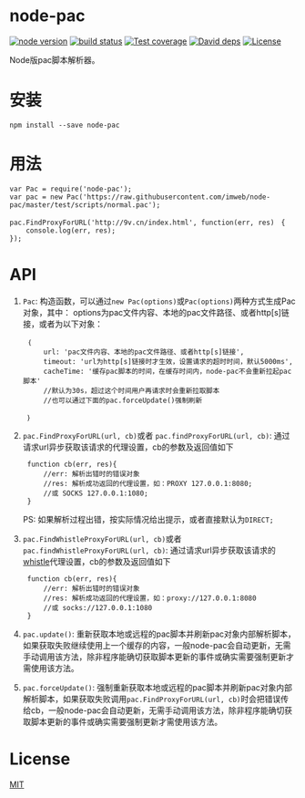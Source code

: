 # node-pac
[![node version](https://img.shields.io/badge/node.js-%3E=_0.10-green.svg?style=flat-square)](http://nodejs.org/download/)
[![build status](https://img.shields.io/travis/imweb/node-pac.svg?style=flat-square)](https://travis-ci.org/imweb/node-pac)
[![Test coverage](https://codecov.io/gh/imweb/node-pac/branch/master/graph/badge.svg?style=flat-square)](https://codecov.io/gh/imweb/node-pac)
[![David deps](https://img.shields.io/david/imweb/node-pac.svg?style=flat-square)](https://david-dm.org/imweb/node-pac)
[![License](https://img.shields.io/npm/l/node-pac.svg?style=flat-square)](https://www.npmjs.com/package/node-pac)

Node版pac脚本解析器。

# 安装

	npm install --save node-pac

# 用法

	var Pac = require('node-pac');
	var pac = new Pac('https://raw.githubusercontent.com/imweb/node-pac/master/test/scripts/normal.pac');

	pac.FindProxyForURL('http://9v.cn/index.html', function(err, res)　{
		console.log(err, res);
	});

# API
1. `Pac`: 构造函数，可以通过`new Pac(options)`或`Pac(options)`两种方式生成Pac对象，其中： options为pac文件内容、本地的pac文件路径、或者http[s]链接，或者为以下对象：

		｛
			url: 'pac文件内容、本地的pac文件路径、或者http[s]链接',
			timeout: 'url为http[s]链接时才生效，设置请求的超时时间，默认5000ms',
			cacheTime: '缓存pac脚本的时间，在缓存时间内，node-pac不会重新拉起pac脚本'
			//默认为30s，超过这个时间用户再请求时会重新拉取脚本
			//也可以通过下面的pac.forceUpdate()强制刷新

		｝

2. `pac.FindProxyForURL(url, cb)`或者 `pac.findProxyForURL(url, cb)`: 通过请求url异步获取该请求的代理设置，cb的参数及返回值如下

		function cb(err, res){
			//err: 解析出错时的错误对象
			//res: 解析成功返回的代理设置，如：PROXY 127.0.0.1:8080; 
			//或 SOCKS 127.0.0.1:1080;
		}

	PS: 如果解析过程出错，按实际情况给出提示，或者直接默认为`DIRECT;`

3. `pac.FindWhistleProxyForURL(url, cb)`或者 `pac.findWhistleProxyForURL(url, cb)`: 通过请求url异步获取该请求的[whistle](https://github.com/avwo/whistle)代理设置，cb的参数及返回值如下

		function cb(err, res){
			//err: 解析出错时的错误对象
			//res: 解析成功返回的代理设置，如：proxy://127.0.0.1:8080 
			//或 socks://127.0.0.1:1080
		}

4. `pac.update()`: 重新获取本地或远程的pac脚本并刷新pac对象内部解析脚本，如果获取失败继续使用上一个缓存的内容，一般node-pac会自动更新，无需手动调用该方法，除非程序能确切获取脚本更新的事件或确实需要强制更新才需使用该方法。

5. `pac.forceUpdate()`: 强制重新获取本地或远程的pac脚本并刷新pac对象内部解析脚本，如果获取失败调用`pac.FindProxyForURL(url, cb)`时会把错误传给cb，一般node-pac会自动更新，无需手动调用该方法，除非程序能确切获取脚本更新的事件或确实需要强制更新才需使用该方法。

# License
[MIT](https://github.com/imweb/node-pac/blob/master/LICENSE)